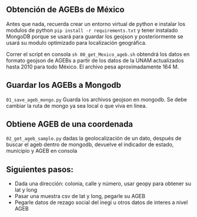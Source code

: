 ## Obtención de AGEBs de México

Antes que nada, recuerda crear un entorno virtual de python e instalar los modulos de python `pip install -r requirements.txt` y tener instalado MongoDB porque se usará para guardar los geojson y posteriormente se usará su modulo optimizado para localización geográfica.

Correr el script en consola `sh 00_get_Mexico_ageb.sh` obtendrá los datos en formato geojson de AGEBs a partir de los datos de la UNAM actualizados hasta 2010 para todo México. El archivo pesa aproximadamente 164 M.

## Guardar los AGEBs a Mongodb

`01_save_ageb_mongo.py` Guarda los archivos geojson en mongodb. Se debe cambiar la ruta de mongo ya sea local o que viva en linea.

## Obtiene AGEB de una coordenada

`02_get_ageb_sample.py` dadas la geolocalización de un dato, después de buscar el ageb dentro de mongodb, devuelve el indicador de estado, municipio y AGEB en consola

## Siguientes pasos:

- Dada una dirección: colonia, calle y número, usar geopy para obtener su lat y long
- Pasar una muestra csv de lat y long, pegarle su AGEB
- Pegarle datos de rezago social del inegi u otros datos de interes a nivel AGEB
